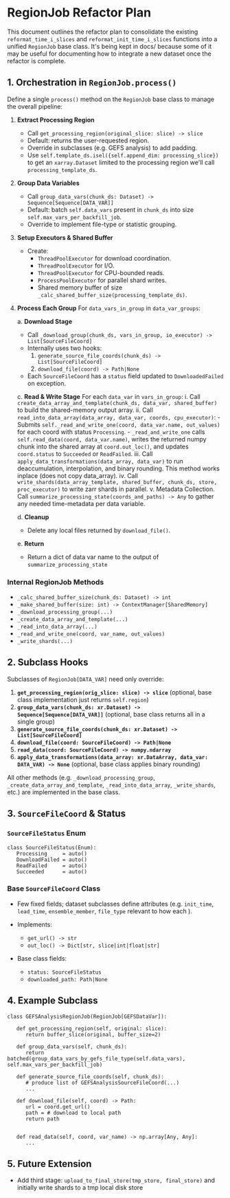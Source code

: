 # RegionJob Refactor Plan

This document outlines the refactor plan to consolidate the existing `reformat_time_i_slices` and `reformat_init_time_i_slices` functions into a unified `RegionJob` base class. It's being kept in docs/ because some of it may be useful for documenting how to integrate a new dataset once the refactor is complete.

## 1. Orchestration in `RegionJob.process()`

Define a single `process()` method on the `RegionJob` base class to manage the overall pipeline:

1. **Extract Processing Region**
   - Call `get_processing_region(original_slice: slice) -> slice`
   - Default: returns the user-requested region.
   - Override in subclasses (e.g. GEFS analysis) to add padding.
   - Use `self.template_ds.isel({self.append_dim: processing_slice})` to get an `xarray.Dataset` limited to the processing region we'll call `processing_template_ds`.

2. **Group Data Variables**
   - Call `group_data_vars(chunk_ds: Dataset) -> Sequence[Sequence[DATA_VAR]]`
   - Default: batch `self.data_vars` present in `chunk_ds` into size `self.max_vars_per_backfill_job`.
   - Override to implement file-type or statistic grouping.

3. **Setup Executors & Shared Buffer**
   - Create:
     - `ThreadPoolExecutor` for download coordination.
     - `ThreadPoolExecutor` for I/O.
     - `ThreadPoolExecutor` for CPU-bounded reads.
     - `ProcessPoolExecutor` for parallel shard writes.
     - Shared memory buffer of size `_calc_shared_buffer_size(processing_template_ds)`.

4. **Process Each Group**
   For `data_vars_in_group` in `data_var_groups`:

   a. **Download Stage**
      - Call `_download_group(chunk_ds, vars_in_group, io_executor) -> List[SourceFileCoord]`
      - Internally uses two hooks:
        1. `generate_source_file_coords(chunk_ds) -> List[SourceFileCoord]`
        2. `download_file(coord) -> Path|None`
      - Each `SourceFileCoord` has a `status` field updated to `DownloadedFailed` on exception.

   c. **Read & Write Stage**
      For each `data_var` in `vars_in_group`:
      i.   Call `create_data_array_and_template(chunk_ds, data_var, shared_buffer)` to build the shared-memory output array.
      ii.  Call `read_into_data_array(data_array, data_var, coords, cpu_executor)`:
             - Submits `self._read_and_write_one(coord, data_var.name, out_values)` for each coord with status `Processing`.
             - `_read_and_write_one` calls `self.read_data(coord, data_var.name)`, writes the returned numpy chunk into the shared array at `coord.out_loc()`, and updates `coord.status` to `Succeeded` or `ReadFailed`.
      iii. Call `apply_data_transformations(data_array, data_var)` to run deaccumulation, interpolation, and binary rounding. This method works inplace (does not copy data_array).
      iv.  Call `write_shards(data_array_template, shared_buffer, chunk_ds, store, proc_executor)` to write zarr shards in parallel.
      v. Metadata Collection. Call `summarize_processing_state(coords_and_paths) -> Any` to gather any needed time-metadata per data variable.

   d. **Cleanup**
      - Delete any local files returned by `download_file()`.

   e. **Return**
      - Return a dict of data var name to the output of `summarize_processing_state`


### Internal RegionJob Methods
- `_calc_shared_buffer_size(chunk_ds: Dataset) -> int`
- `_make_shared_buffer(size: int) -> ContextManager[SharedMemory]`
- `_download_processing_group(...)`
- `_create_data_array_and_template(...)`
- `_read_into_data_array(...)`
- `_read_and_write_one(coord, var_name, out_values)`
- `_write_shards(...)`


## 2. Subclass Hooks

Subclasses of `RegionJob[DATA_VAR]` need only override:

1. **`get_processing_region(orig_slice: slice) -> slice`** (optional, base class implementation just returns `self.region`)
2. **`group_data_vars(chunk_ds: xr.Dataset) -> Sequence[Sequence[DATA_VAR]]`**  (optional, base class returns all in a single group)
3. **`generate_source_file_coords(chunk_ds: xr.Dataset) -> List[SourceFileCoord]`**
4. **`download_file(coord: SourceFileCoord) -> Path|None`**
5. **`read_data(coord: SourceFileCoord) -> numpy.ndarray`**
6. **`apply_data_transformations(data_array: xr.DataArray, data_var: DATA_VAR) -> None`** (optional, base class applies binary rounding)

All other methods (e.g. `_download_processing_group`, `_create_data_array_and_template`, `_read_into_data_array`, `_write_shards`, etc.) are implemented in the base class.


## 3. `SourceFileCoord` & Status

### `SourceFileStatus` Enum

```
class SourceFileStatus(Enum):
   Processing     = auto()
   DownloadFailed = auto()
   ReadFailed     = auto()
   Succeeded      = auto()
```

### Base `SourceFileCoord` Class

- Few fixed fields; dataset subclasses define attributes (e.g. `init_time`, `lead_time`, `ensemble_member`, `file_type` relevant to how each ).

- Implements:

  - `get_url() -> str`
  - `out_loc() -> Dict[str, slice|int|float|str]`

- Base class fields:
  - `status: SourceFileStatus`
  - `downloaded_path: Path|None`


## 4. Example Subclass

```
class GEFSAnalysisRegionJob(RegionJob[GEFSDataVar]):

   def get_processing_region(self, original: slice):
      return buffer_slice(original, buffer_size=2)

   def group_data_vars(self, chunk_ds):
      return batched(group_data_vars_by_gefs_file_type(self.data_vars), self.max_vars_per_backfill_job)

   def generate_source_file_coords(self, chunk_ds):
      # produce list of GEFSAnalysisSourceFileCoord(...)
      ...

   def download_file(self, coord) -> Path:
      url = coord.get_url()
      path = # download to local path
      return path


   def read_data(self, coord, var_name) -> np.array[Any, Any]:
      ...
```


## 5. Future Extension
- Add third stage: `upload_to_final_store(tmp_store, final_store)` and initially write shards to a tmp local disk store
